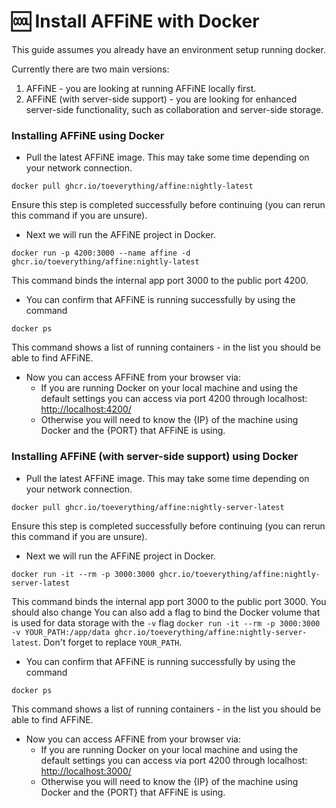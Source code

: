 # 🆒 Install AFFiNE with Docker

This guide assumes you already have an environment setup running docker.

Currently there are two main versions:
1) AFFiNE - you are looking at running AFFiNE locally first.
2) AFFiNE (with server-side support) - you are looking for enhanced server-side functionality, such as collaboration and server-side storage.

### Installing AFFiNE using Docker

* Pull the latest AFFiNE image. This may take some time depending on your network connection.

```
docker pull ghcr.io/toeverything/affine:nightly-latest
```

Ensure this step is completed successfully before continuing (you can rerun this command if you are unsure).

* Next we will run the AFFiNE project in Docker.

```
docker run -p 4200:3000 --name affine -d ghcr.io/toeverything/affine:nightly-latest
```

This command binds the internal app port 3000 to the public port 4200.

* You can confirm that AFFiNE is running successfully by using the command

```
docker ps
```

This command shows a list of running containers - in the list you should be able to find AFFiNE.

* Now you can access AFFiNE from your browser via:
  * If you are running Docker on your local machine and using the default settings you can access via port 4200 through localhost: [http://localhost:4200/](http://localhost:4200/)
  * Otherwise you will need to know the {IP} of the machine using Docker and the {PORT} that AFFiNE is using.

### Installing AFFiNE (with server-side support) using Docker

* Pull the latest AFFiNE image. This may take some time depending on your network connection.

```
docker pull ghcr.io/toeverything/affine:nightly-server-latest
```

Ensure this step is completed successfully before continuing (you can rerun this command if you are unsure).

* Next we will run the AFFiNE project in Docker.

```
docker run -it --rm -p 3000:3000 ghcr.io/toeverything/affine:nightly-server-latest
```

This command binds the internal app port 3000 to the public port 3000. You should also change You can also add a flag to bind the Docker volume that is used for data storage with the ```-v``` flag ```docker run -it --rm -p 3000:3000 -v YOUR_PATH:/app/data ghcr.io/toeverything/affine:nightly-server-latest```. Don't forget to replace ```YOUR_PATH```.

* You can confirm that AFFiNE is running successfully by using the command

```
docker ps
```

This command shows a list of running containers - in the list you should be able to find AFFiNE.

* Now you can access AFFiNE from your browser via:
  * If you are running Docker on your local machine and using the default settings you can access via port 4200 through localhost: [http://localhost:3000/](http://localhost:3000/)
  * Otherwise you will need to know the {IP} of the machine using Docker and the {PORT} that AFFiNE is using.
